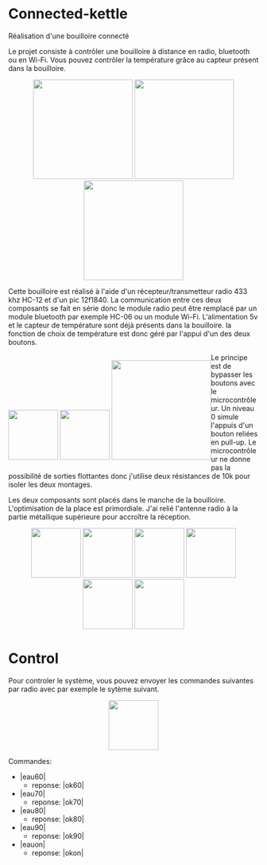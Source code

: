 # Connected-kettle
Réalisation d'une bouilloire connecté

Le projet consiste à contrôler une bouilloire à distance en radio, bluetooth ou en Wi-Fi. Vous pouvez contrôler la température grâce au capteur présent dans la bouilloire.


<p align="center">
  <img src="https://github.com/fred-sjtm/connected-kettle/blob/master/kettle-img/71D21OsbV0L._SL1000_.jpg?raw=true" height="200">
  <img src="https://github.com/fred-sjtm/connected-kettle/blob/master/kettle-img/71GsK68r6uL._SL1000_.jpg?raw=true" height="200">
  <img src="https://github.com/fred-sjtm/connected-kettle/blob/master/kettle-img/71GyfNfFtbL._SL1000_.jpg?raw=true" height="200">
</p>


Cette bouilloire est réalisé à l'aide d'un récepteur/transmetteur radio 433 khz HC-12 et d'un pic 12f1840. La communication entre ces deux composants se fait en série donc le module radio peut être remplacé par un module bluetooth par exemple HC-06 ou un module Wi-Fi. L'alimentation 5v et le capteur de température sont déjà présents dans la bouilloire. la fonction de choix de température est donc géré par l'appui d'un des deux boutons.

<p align="center" style="float:left;">
  <img src="https://github.com/fred-sjtm/connected-kettle/blob/master/kettle-img/HTB1SPBIKFXXXXaEXFXXq6xXFXXXr.jpg?raw=true" height="100">
  <img src="https://github.com/fred-sjtm/connected-kettle/blob/master/kettle-img/images.jpg?raw=true" height="100">
  <img src="https://github.com/fred-sjtm/connected-kettle/blob/master/kettle-img/schema.jpg?raw=true" height="200">
</p>

Le principe est de bypasser les boutons avec le microcontrôleur. Un niveau 0 simule l'appuis d'un bouton reliées en pull-up. Le microcontrôleur ne donne pas la possibilité de sorties flottantes donc j'utilise deux résistances de 10k pour isoler les deux montages.

Les deux composants sont placés dans le manche de la bouilloire. L'optimisation de la place est primordiale. J'ai relié l'antenne radio à la partie métallique supérieure pour accroître la réception.

<p align="center">
  <img src="https://github.com/fred-sjtm/connected-kettle/blob/master/kettle-img/20180514_232752.jpg?raw=true" height="100">
  <img src="https://github.com/fred-sjtm/connected-kettle/blob/master/kettle-img/20180514_232808.jpg?raw=true" height="100">
  
  <img src="https://github.com/fred-sjtm/connected-kettle/blob/master/kettle-img/20180514_232903.jpg?raw=true" height="100">
  <img src="https://github.com/fred-sjtm/connected-kettle/blob/master/kettle-img/20180514_233135.jpg?raw=true" height="100">
  <img src="https://github.com/fred-sjtm/connected-kettle/blob/master/kettle-img/20180514_234006.jpg?raw=true" height="100">
  <img src="https://github.com/fred-sjtm/connected-kettle/blob/master/kettle-img/20180514_234149.jpg?raw=true" height="100">
</p>

# Control

Pour controler le système, vous pouvez envoyer les commandes suivantes par radio avec par exemple le sytème suivant.

<p align="center">
  <img src="https://github.com/fred-sjtm/connected-kettle/blob/master/kettle-img/600px-HC12_diagram.png" height="100">
</p>

Commandes:
  * |eau60|     
    * reponse:    |ok60|
  * |eau70|     
    * reponse:    |ok70|
  * |eau80|     
    * reponse:    |ok80|
  * |eau90|     
    * reponse:    |ok90|
  * |eauon|    
    * reponse:    |okon|


